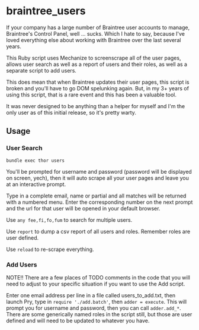 # braintree_users

If your company has a large number of Braintree user accounts to
manage, Braintree's Control Panel, well ... sucks. Which I hate to say,
because I've loved everything else about working with Braintree over
the last several years.

This Ruby script uses Mechanize to screenscrape all of the user pages,
allows user search as well as a report of users and their roles, as
well as a separate script to add users.

This does mean that when Braintree updates their user pages, this
script is broken and you'll have to go DOM spelunking again. But, in my
3+ years of using this script, that is a rare event and this has been a
valuable tool.

It was never designed to be anything than a helper for myself and I'm
the only user as of this initial release, so it's pretty warty.

## Usage

### User Search

`bundle exec thor users`

You'll be prompted for username and password (password will be
displayed on screen, yech), then it will auto scrape all your user
pages and leave you at an interactive prompt.

Type in a complete email, name or partial and all matches will be
returned with a numbered menu. Enter the corresponding number on the
next prompt and the url for that user will be opened in your default
browser.

Use `any fee,fi,fo,fum` to search for multiple users.

Use `report` to dump a csv report of all users and roles. Remember
roles are user defined.

Use `reload` to re-scrape everything.

### Add Users

NOTE!! There are a few places of TODO comments in the code that you
will need to adjust to your specific situation if you want to use the
Add script.

Enter one email address per line in a file called users_to_add.txt,
then launch Pry, type in `require './add.batch'`, then `adder =
execute`. This will prompt you for username and password, then you can
call `adder.add_*`. There are some generically named roles in the
script still, but those are user defined and will need to be updated to
whatever you have.
